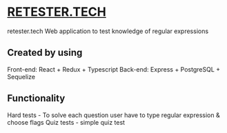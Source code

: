 # [RETESTER.TECH](https://www.retester.tech "RETESTER.TECH")
retester.tech
Web application to test knowledge of regular expressions
## Created by using
Front-end: React + Redux + Typescript
Back-end: Express + PostgreSQL + Sequelize
## Functionality
Hard tests - To solve each question user have to type regular expression & choose flags
Quiz tests - simple quiz test
